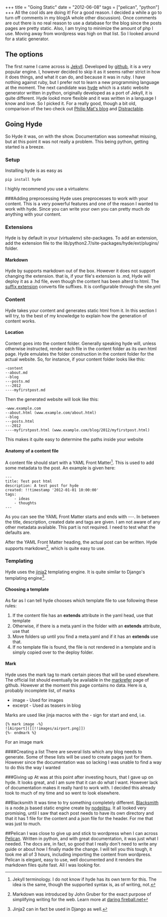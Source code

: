 +++
title = "Going Static"
date = "2012-06-08"
tags = ["pelican", "python"]
+++
All the cool ids are doing it!
For a good reason. I decided a while a go to turn off comments in my blog(A whole other discussion). Once comments are out there is no real reason to use a database for the blog since the posts pages are pretty static. Also, I am trying to minimize the amount of php I use. Moving away from wordpress was high on that list. So I looked around for a static generator.

## The options
The first name I came across is [Jekyll](http://jekyllrb.com/). Developed by [github](http://github.com), it is a very popular engine. I, however decided to skip it as it seems rather strict in how it does things, and what it can do, and because it was in ruby. I have nothing against ruby, but I prefer not to learn a new programming language at the moment. The next candidate was [hyde](https://github.com/hyde/hyde) which is a static website generator written in python, originally developed as a port of Jekyll, it is quite different. Hyde lookd more flexible and it was written in a language I know and love. So I picked it. For a really good, though a bit old,  comparison of the two check out [Philip Mat's blog](http://philipm.at/2011/0507/) and [Distractable](http://www.distractable.net/tech/static-site-generators-jekyll-vs-hyde).

## Going Hyde
So Hyde it was, on with the show. Documentation was somewhat missing, but at this point it was not really a problem. This being python, getting started is a breeze.

### Setup
Installing hyde is as easy as

    pip install hyde

I highly recommend you use a virtualenv.

###Adding preprocessing
Hyde uses preprocesses to work with your content. This is a very powerful features and one of the reason I wanted to work with hyde. Since you can write your own you can pretty much do anything with your content.
### Extensions
Hyde is by default in your (virtualenv) site-packages. To add an extension, add the extension file to the lib/python2.7/site-packages/hyde/ext/plugins/ folder.

#### Markdown
Hyde by supports markdown out of the box. However it does not support changing the extension. that is, if your file's extension is .md, Hyde will deploy it as a .hd file, even though the content has been alterd to html. The [suffix extension](https://github.com/lepture/hyde.ext/blob/master/plugins/suffix.py) converts file suffixes. It is configurable through the site.yml

### Content
Hyde takes your content and generates static html from it. In this section I will try, to the best of my knowledge to explain how the generation of content works. 
#### Location
Content goes into the content folder. Generally speaking hyde will, unless otherwise instructed, render each file in the content folder as its own html page. Hyde emulates the folder construction in the content folder for the actual website. So, for instance, if your content folder looks like this:

    -content
    --about.md
    --blog
    ---posts.md
    ---2012
    ----myfirstpost.md


Then the generated website will look like this:

    -www.example.com
    --about.html (www.example.com/about.html)
    --blog
    ---posts.html
    ---2012
    ----myfirstpost.html (www.example.com/blog/2012/myfirstpost.html)

This makes it quite easy to determine the paths inside your website

#### Anatomy of a content file
A content file should start with a YAML Front Matter[^2]. This is used to add some metadata to the post. An example is given here:

    ---
    title: Test post html
    description: A test post for hyde
    created: !!timestamp '2012-01-01 10:00:00'
    tags:
        - ideas
        - thoughts
    ---
 
As you can see the YAML Front Matter starts and ends with ---. In between the title, description, created date and tags are given. I am not aware of any other metadata available. This part is not required. I need to test what the defaults are.

After the YAML Front Matter heading, the actual post can be written. Hyde supports markdown[^3], which is quite easy to use.

### Templating
Hyde uses the [jinja2](http://jinja.pocoo.org) templating engine. It is quite similar to Django's templating engine[^1].

#### Choosing a template
As far as I can tell hyde chooses which template file to use following these rules:

1. If the content file has an __extends__ attribute in the yaml head, use that template
2. Otherwise, if there is a meta.yaml in the folder with an __extends__ attribute, use that
3. Move folders up until you find a meta.yaml and if it has an __extends__ use that.
4. If no template file is found, the file is not rendered in a template and is simply copied over to the deploy folder.

#### Mark
Hyde uses the mark tag to mark certain pieces that will be used elsewhere. The official list should eventually be available in the [markrefer](http://hyde.github.com/templates/markrefer.html) page of github. However at the moment this page contains no data. Here is a, probably incomplete list, of marks

* image - Used for images
* excerpt - Used as teasers in blog

Marks are used like jinja macros with the - sign for start and end, i.e.

    {% mark image -%}
    ![Airport]([[!!images/airport.png]])
    {%- endmark %}

For an image mark

####Creating  a list
There are several lists which any blog needs to generate. Some of these lists will be used to create pages just for them. However since the documentation was so lacking I was unable to find a way to do this the way I wanted

###Giving up
At was at this point after investing hours, that I gave up on hyde. It looks great, and I am sure that it can do what I want. However lack of documentation makes it really hard to work with. I decided this already took to much of my time and so went to look elsewhere.

##Blacksmith
It was time to try something completely different. [Blacksmith](http://blog.nodejitsu.com/introducing-blacksmith) is a node.js based static engine create by [nodejitsu](http://nodejitsu.com). It all looked very promising, until I saw that each post needs to have its own directory and that it has 1 file for the content and a json file for the header. For me that was just to much.

##Pelican
I was close to give up and stick to wordpress when I can across [Pelican](http://pelican.readthedocs.org/en/latest/). Written in python, and with great documentation, it was just what I needed. The docs are, in fact, so good that I really don't need to write any guide or about how I finally made the change. I will tell you this tough, it took me all of 3 hours, including importing the content from wordpress. Pelican is elegant, easy to use, well documented and it renders the markdown files quite fast. All I was looking for.


[^1]: Jinja2 can in fact be used in Django as well.
[^2]: Jekyll terminology. I do not know if hyde has its own term for this. The idea is the same, though the supported syntax is, as of writing, not.
[^3]: Markdown was introduced by John Gruber for the exact purpose of simplifying writing for the web. Learn more at [daring fireball.net](http://daringfireball.net/projects/markdown/)
